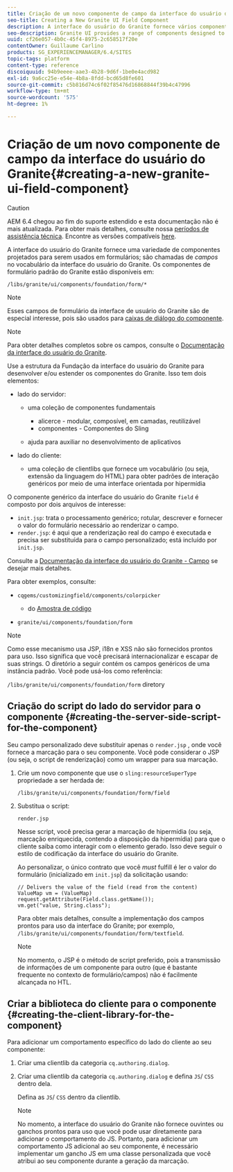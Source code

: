 ```yaml
---
title: Criação de um novo componente de campo da interface do usuário do Granite
seo-title: Creating a New Granite UI Field Component
description: A interface do usuário do Granite fornece vários componentes projetados para serem usados em formulários, chamados de campos
seo-description: Granite UI provides a range of components designed to be used in forms, called fields
uuid: cf26e057-4b0c-45f4-8975-2c658517f20e
contentOwner: Guillaume Carlino
products: SG_EXPERIENCEMANAGER/6.4/SITES
topic-tags: platform
content-type: reference
discoiquuid: 94b9eeee-aae3-4b28-9d6f-1be0e4acd982
exl-id: 9a6cc25e-e54e-4b8a-8fdd-bcd65d8fe601
source-git-commit: c5b816d74c6f02f85476d16868844f39b4c47996
workflow-type: tm+mt
source-wordcount: '575'
ht-degree: 1%

---
```


# Criação de um novo componente de campo da interface do usuário do Granite{#creating-a-new-granite-ui-field-component}

>[!CAUTION]
>
>AEM 6.4 chegou ao fim do suporte estendido e esta documentação não é mais atualizada. Para obter mais detalhes, consulte nossa [períodos de assistência técnica](https://helpx.adobe.com/br/support/programs/eol-matrix.html). Encontre as versões compatíveis [here](https://experienceleague.adobe.com/docs/).

A interface do usuário do Granite fornece uma variedade de componentes projetados para serem usados em formulários; são chamadas de *campos* no vocabulário da interface do usuário do Granite. Os componentes de formulário padrão do Granite estão disponíveis em:

`/libs/granite/ui/components/foundation/form/*`

>[!NOTE]
>
>Esses campos de formulário da interface de usuário do Granite são de especial interesse, pois são usados para [caixas de diálogo do componente](/help/sites-developing/developing-components.md).

>[!NOTE]
>
>Para obter detalhes completos sobre os campos, consulte o [Documentação da interface do usuário do Granite](https://helpx.adobe.com/experience-manager/6-4/sites/developing/using/reference-materials/granite-ui/api/index.html).

Use a estrutura da Fundação da interface do usuário do Granite para desenvolver e/ou estender os componentes do Granite. Isso tem dois elementos:

* lado do servidor:

   * uma coleção de componentes fundamentais

      * alicerce - modular, composível, em camadas, reutilizável
      * componentes - Componentes do Sling
   * ajuda para auxiliar no desenvolvimento de aplicativos


* lado do cliente:

   * uma coleção de clientlibs que fornece um vocabulário (ou seja, extensão da linguagem do HTML) para obter padrões de interação genéricos por meio de uma interface orientada por hipermídia

O componente genérico da interface do usuário do Granite `field` é composto por dois arquivos de interesse:

* `init.jsp`: trata o processamento genérico; rotular, descrever e fornecer o valor do formulário necessário ao renderizar o campo.
* `render.jsp`: é aqui que a renderização real do campo é executada e precisa ser substituída para o campo personalizado; está incluído por `init.jsp`.

Consulte a [Documentação da interface do usuário do Granite - Campo](https://helpx.adobe.com/experience-manager/6-4/sites/developing/using/reference-materials/granite-ui/api/jcr_root/libs/granite/ui/components/foundation/form/field/index.html) se desejar mais detalhes.

Para obter exemplos, consulte:

* `cqgems/customizingfield/components/colorpicker`

   * do [Amostra de código](/help/sites-developing/developing-components-samples.md#code-sample-how-to-customize-dialog-fields)

* `granite/ui/components/foundation/form`

>[!NOTE]
>
>Como esse mecanismo usa JSP, i18n e XSS não são fornecidos prontos para uso. Isso significa que você precisará internacionalizar e escapar de suas strings. O diretório a seguir contém os campos genéricos de uma instância padrão. Você pode usá-los como referência:
>
>`/libs/granite/ui/components/foundation/form` diretory

## Criação do script do lado do servidor para o componente {#creating-the-server-side-script-for-the-component}

Seu campo personalizado deve substituir apenas o `render.jsp` , onde você fornece a marcação para o seu componente. Você pode considerar o JSP (ou seja, o script de renderização) como um wrapper para sua marcação.

1. Crie um novo componente que use o `sling:resourceSuperType` propriedade a ser herdada de:

   `/libs/granite/ui/components/foundation/form/field`

1. Substitua o script:

   `render.jsp`

   Nesse script, você precisa gerar a marcação de hipermídia (ou seja, marcação enriquecida, contendo a disposição da hipermídia) para que o cliente saiba como interagir com o elemento gerado. Isso deve seguir o estilo de codificação da interface do usuário do Granite.

   Ao personalizar, o único contrato que você *must* fulfill é ler o valor do formulário (inicializado em `init.jsp`) da solicitação usando:

   ```
   // Delivers the value of the field (read from the content)
   ValueMap vm = (ValueMap) request.getAttribute(Field.class.getName());
   vm.get("value, String.class"); 
   ```

   Para obter mais detalhes, consulte a implementação dos campos prontos para uso da interface do Granite; por exemplo, `/libs/granite/ui/components/foundation/form/textfield`.

   >[!NOTE]
   >
   >No momento, o JSP é o método de script preferido, pois a transmissão de informações de um componente para outro (que é bastante frequente no contexto de formulário/campos) não é facilmente alcançada no HTL.

## Criar a biblioteca do cliente para o componente {#creating-the-client-library-for-the-component}

Para adicionar um comportamento específico do lado do cliente ao seu componente:

1. Criar uma clientlib da categoria `cq.authoring.dialog`.
1. Criar uma clientlib da categoria `cq.authoring.dialog` e defina `JS`/ `CSS` dentro dela.

   Defina as `JS`/ `CSS` dentro da clientlib.

   >[!NOTE]
   >
   >No momento, a interface do usuário do Granite não fornece ouvintes ou ganchos prontos para uso que você pode usar diretamente para adicionar o comportamento do JS. Portanto, para adicionar um comportamento JS adicional ao seu componente, é necessário implementar um gancho JS em uma classe personalizada que você atribui ao seu componente durante a geração da marcação.
